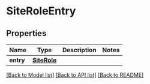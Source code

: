 # SiteRoleEntry

## Properties
Name | Type | Description | Notes
------------ | ------------- | ------------- | -------------
**entry** | [**SiteRole**](SiteRole.md) |  | 

[[Back to Model list]](../README.md#documentation-for-models) [[Back to API list]](../README.md#documentation-for-api-endpoints) [[Back to README]](../README.md)

